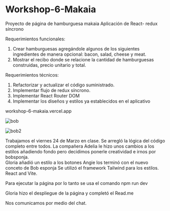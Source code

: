 # Workshop-6-Makaia
Proyecto de página de hamburguesa makaia
Aplicación de React- redux síncrono

Requerimientos funcionales:
1. Crear hamburguesas agregándole algunos de los siguientes ingredientes de manera opcional: 
bacon, salad, cheese y meat.
2. Mostrar el recibo donde se relacione la cantidad de hamburguesas construidas, precio unitario y 
total.

Requerimientos técnicos:
1. Refactorizar y actualizar el código suministrado.
2. Implementar flujo de redux síncrono.
3. Implementar React Router DOM
4. Implementar los diseños y estilos ya establecidos en el aplicativo



workshop-6-makaia.vercel.app

![bob](https://user-images.githubusercontent.com/91914016/227965461-3e09fe5d-dd14-486a-9e91-f16b2af929ef.png)

![bob2](https://user-images.githubusercontent.com/91914016/227965480-42d6db3c-a1be-45da-a809-6095bb3035b6.png)



Trabajamos el viernes 24 de Marzo en clase. Se arregló la lógica del código completo entre todos.
La compañera Adelia le hizo unos cambios a los estilos añadiendo fondo pero decidimos ponerle creatividad e irnos por bobsponja.  
Gloria añadió un estilo a los botones
Angie los terminó con el nuevo conceto de Bob esponja
Se utilizó el framework Tailwind para los estilos. React and Vite. 

Para ejecutar la página por lo tanto se usa el comando npm run dev

Gloria hizo el despliegue de la página y completó el Read.me

Nos comunicamos por medio del chat.
